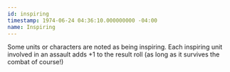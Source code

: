 ```yaml
---
id: inspiring
timestamp: 1974-06-24 04:36:10.000000000 -04:00
name: Inspiring
---
```

<p>Some units or characters are noted as being inspiring. Each inspiring unit involved in an assault adds +1 to the result roll (as long as it survives the combat of course!)</p>